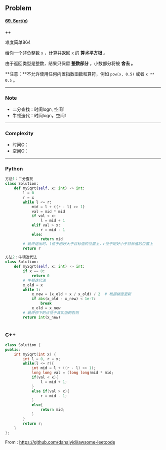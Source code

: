 ## Problem

#### [69. Sqrt(x)](https://leetcode-cn.com/problems/sqrtx/)

++

难度简单864

给你一个非负整数 `x` ，计算并返回 `x` 的 **算术平方根** 。

由于返回类型是整数，结果只保留 **整数部分** ，小数部分将被 **舍去 。**

**注意：**不允许使用任何内置指数函数和算符，例如 `pow(x, 0.5)` 或者 `x ** 0.5` 。

------

### Note

- 二分查找：时间logn, 空间1
- 牛顿迭代：时间logn，空间1

------

### Complexity

- 时间O：
- 空间O：

------

### Python

```python
方法1：二分查找
class Solution:
    def mySqrt(self, x: int) -> int:
        l = 0
        r = x
        while l <= r:
            mid = l + ((r - l) >> 1)
            val = mid * mid
            if val < x:
                l = mid + 1
            elif val > x:
                r = mid - 1
            else:
                return mid
        # 最终退出时，l位于刚好大于目标值的位置上，r位于刚好小于目标值的位置上
        return r

方法2：牛顿迭代法
class Solution:
    def mySqrt(self, x: int) -> int:
        if x == 0:
            return 0
        # 牛顿迭代法
        x_old = x
        while 1:
            x_new = (x_old + x / x_old) / 2  # 根据梯度更新
            if abs(x_old - x_new) < 1e-7:
                break
            x_old = x_new  
        # 最终停下的点位于真实值的右侧
        return int(x_new)
    
```

### C++

```C++
class Solution {
public:
    int mySqrt(int x) {
        int l = 0, r = x;
        while(l <= r){
            int mid = l + ((r - l) >> 1);
            long long val = (long long)mid * mid;
            if(val < x){
                l = mid + 1;
            }
            else if(val > x){
                r = mid - 1;
            }
            else{
                return mid;
            }
        }
        return r;
    }
};
```



From : https://github.com/dahaiyidi/awsome-leetcode
